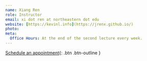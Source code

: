 ```yaml
---
name: Xiang Ren
role: Instructor
email: xi dot ren at northeastern dot edu
website: [https://kevinl.info](https://jrenx.github.io/)
photo:
meta:
  Office Hours: At the end of the second lecture every week.
---
```


[Schedule an appointment](#){: .btn .btn-outline }
